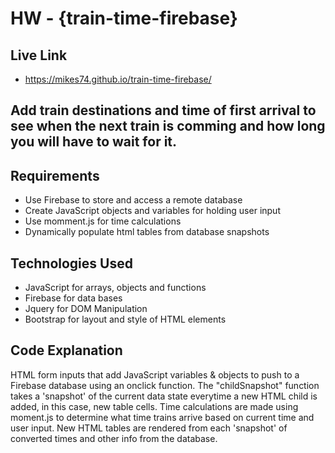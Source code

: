 # HW - {train-time-firebase}

## Live Link
 - https://mikes74.github.io/train-time-firebase/

## Add train destinations and time of first arrival to see when the next train is comming and how long you will have to wait for it. 

## Requirements
- Use Firebase to store and access a remote database
- Create JavaScript objects and variables for holding user input
- Use momment.js for time calculations
- Dynamically populate html tables from database snapshots 

## Technologies Used
- JavaScript for arrays, objects and functions
- Firebase for data bases
- Jquery for DOM Manipulation
- Bootstrap for layout and style of HTML elements

## Code Explanation
HTML form inputs that add JavaScript variables & objects to push to a Firebase database using an onclick function. The "childSnapshot" function takes a 'snapshot' of the current data state everytime a new HTML child is added, in this case, new table cells. Time calculations are made using moment.js to determine what time trains arrive based on current time and user input. New HTML tables are rendered from each 'snapshot' of converted times and other info from the database.